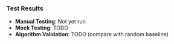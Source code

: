 ### Test Results
- **Manual Testing**: Not yet run
- **Mock Testing**: TODO
- **Algorithm Validation**: TODO (compare with random baseline)
